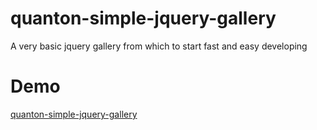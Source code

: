 # quanton-simple-jquery-gallery
A very basic jquery gallery from which to start fast and easy developing
# Demo
[quanton-simple-jquery-gallery](http://www.ciaomondo.it/blog/semplice-galleria-immagini-in-jquery.php)
